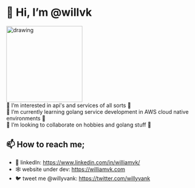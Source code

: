 # 👋 Hi, I’m @willvk

<span>
<img src="https://user-images.githubusercontent.com/5997031/166876160-6f8ffda1-8750-42f8-b3f4-32256320d295.jpeg" alt="drawing" width="200"/>
</span>

<body></br>
👀 I’m interested in api's and services of all sorts 👀  </br>
🌱 I’m currently learning golang service development in AWS cloud native environments 🌱 </br>
💞️ I’m looking to collaborate on hobbies and golang stuff 💞️  </br>
</body>  


## 📫 How to reach me; 
  - 🔗 linkedIn: https://www.linkedin.com/in/williamvk/
  - 🕸️ website under dev: https://williamvk.com
  - 🐦 tweet me @willyvank: https://twitter.com/willyvank

<!---
willvk/willvk is a ✨ special ✨ repository because its `README.md` (this file) appears on your GitHub profile.
You can click the Preview link to take a look at your changes.
--->
